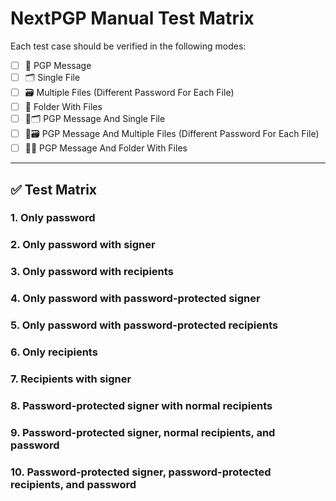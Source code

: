 # NextPGP Manual Test Matrix

Each test case should be verified in the following modes:
- [ ] 📄 PGP Message
- [ ] 🗂️ Single File
- [ ] 🗃️ Multiple Files (Different Password For Each File)
- [ ] 📁 Folder With Files
- [ ] 📄🗂️ PGP Message And Single File
- [ ] 📄🗃️ PGP Message And Multiple Files (Different Password For Each File)
- [ ] 📄📁 PGP Message And Folder With Files

---

## ✅ Test Matrix

### 1. Only password

### 2. Only password with signer

### 3. Only password with recipients

### 4. Only password with password-protected signer

### 5. Only password with password-protected recipients

### 6. Only recipients

### 7. Recipients with signer

### 8. Password-protected signer with normal recipients

### 9. Password-protected signer, normal recipients, and password

### 10. Password-protected signer, password-protected recipients, and password